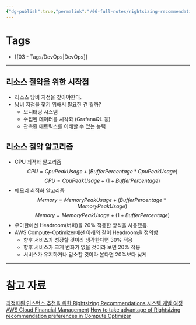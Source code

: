 ```yaml
---
{"dg-publish":true,"permalink":"/06-full-notes/rightsizing-recommendations/","dgPassFrontmatter":true,"noteIcon":""}
---
```


# Tags
- [[03 - Tags/DevOps\|DevOps]]

---
## 리소스 절약을 위한 시작점
- 리소스 낭비 지점을 찾아야한다.
- 낭비 지점을 찾기 위해서 필요한 건 뭘까?
	- 모니터링 시스템
	- 수집된 데이터를 시각화 (GrafanaQL 등)
	- 관측된 매트릭스를 이해할 수 있는 능력
## 리소스 절약 알고리즘
- CPU 최적화 알고리즘
$$ CPU=CpuPeakUsage + (BufferPercentage * CpuPeakUsage)$$
$$ CPU = CpuPeakUsage + (1 + BufferPercentage)$$
- 메모리 최적화 알고리즘
$$ Memory = MemoryPeakUsage + (BufferPercentage * Memory PeakUsage)$$
$$ Memory = MemoryPeakUsage + (1 + BufferPercentage) $$
- 우아한에선 Headroom(버퍼)을 20% 적용한 방식을 사용했음.
- AWS Compute-Optimizer에선 아래와 같이 Headroom을 정의함
	- 향후 서비스가 성장할 것이라 생각한다면 30% 적용
	- 향후 서비스가 크게 변화가 없을 것이라 보면 20% 적용
	- 서비스가 유지하거나 감소할 것이라 본다면 20%보다 낮게
---
# 참고 자료
[최적화된 인스턴스 추천을 위한 Rightsizing Recommendations 시스템 개발 여정](https://techblog.woowahan.com/19685/)
[AWS Cloud Financial Management](https://aws.amazon.com/blogs/aws-cloud-financial-management/)
[How to take advantage of Rightsizing recommendation preferences in Compute Optimizer](https://aws.amazon.com/blogs/aws-cloud-financial-management/how-to-take-advantage-of-rightsizing-recommendation-preferences-in-compute-optimizer/)